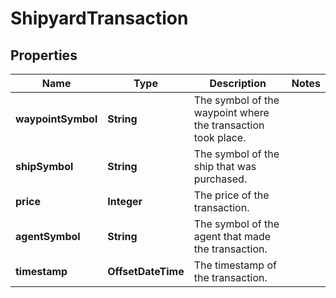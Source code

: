 

# ShipyardTransaction


## Properties

| Name | Type | Description | Notes |
|------------ | ------------- | ------------- | -------------|
|**waypointSymbol** | **String** | The symbol of the waypoint where the transaction took place. |  |
|**shipSymbol** | **String** | The symbol of the ship that was purchased. |  |
|**price** | **Integer** | The price of the transaction. |  |
|**agentSymbol** | **String** | The symbol of the agent that made the transaction. |  |
|**timestamp** | **OffsetDateTime** | The timestamp of the transaction. |  |



